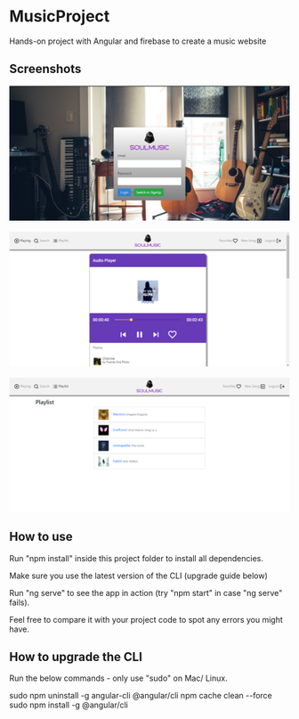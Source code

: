 # MusicProject
Hands-on project with Angular and firebase to create a music website

## Screenshots
<img src="screenshots/1.png">&nbsp;&nbsp;&nbsp;&nbsp;
<img src="screenshots/2.png">&nbsp;&nbsp;&nbsp;&nbsp;
<img src="screenshots/3.png">

## How to use

Run "npm install" inside this project folder to install all dependencies.

Make sure you use the latest version of the CLI (upgrade guide below)

Run "ng serve" to see the app in action (try "npm start" in case "ng serve" fails).

Feel free to compare it with your project code to spot any errors you might have.


## How to upgrade the CLI

Run the below commands - only use "sudo" on Mac/ Linux.

sudo npm uninstall -g angular-cli @angular/cli
npm cache clean --force
sudo npm install -g @angular/cli
